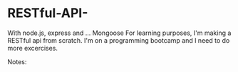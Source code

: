 # RESTful-API-

With node.js, express and ... Mongoose
For learning purposes, I'm making a RESTful api from scratch. I'm on a programming bootcamp and I need to do more excercises.

Notes:
